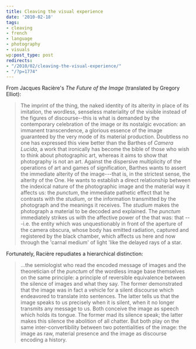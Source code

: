 ```yaml
---
title: Cleaving the visual experience
date: '2010-02-18'
tags:
- cleaving
- french
- language
- photography
- visuals
wp:post_type: post
redirects:
- "/2010/02/cleaving-the-visual-experience/"
- "/?p=1774"
---
```


From Jacques Racière's _The Future of the Image_ (translated by Gregory Elliot):

> The imprint of the thing, the naked identity of its alterity in place of its imitation, the wordless, senseless materiality of the visible instead of the figures of discourse--this is what is demanded by the contemporary celebration of the image or its nostalgic evocation: an immanent transcendence, a glorious essence of the image guaranteed by the very mode of its material production. Doubtless no one has expressed this view better than the Barthes of _Camera Lucida_, a work that ironically has become the bible of those who wish to think about photographic art, whereas it aims to show that photography is not an art. Against the dispersive multiplicity of the operations of art and games of signification, Barthes wants to assert the immediate alterity of the image---that is, in the strictest sense, the alterity of the One. He wants to establish a direct relationship between the indexical nature of the photographic image and the material way it affects us: the _punctum_, the immediate pathetic effect that he contrasts with the _studium_, or the information transmitted by the photograph and the meanings it receives. The _studium_ makes the photograph a material to be decoded and explained. The _punctum_ immediately strikes us with the affective power of the that was: that ---i.e. the entity which was unquestionably in front of the aperture of the camera obscura, whose body has emitted radiation, captured and registered by the black chamber, which affects us here and now through the 'carnal medium' of light 'like the delayed rays of a star.

Fortunately, Racière repudiates a hierarchical distinction:

> ...the semiologist who read the encoded message of images and the theoretician of the _punctum_ of the wordless image base themselves on the same principle: a principle of reversible equivalence between the silence of images and what they say. The former demonstrated that the image was in fact a vehicle for a silent discourse which endeavored to translate into sentences. The latter tells us that the image speaks to us precisely when it is silent, when it no longer transmits any message to us. Both conceive the image as speech which holds its tongue. The former mad its silence speak; the latter makes this silence the abolition of all chatter. But both play on the same inter-convertibility between two potentialities of the image: the image as raw, material presence and the image as discourse encoding a history.
